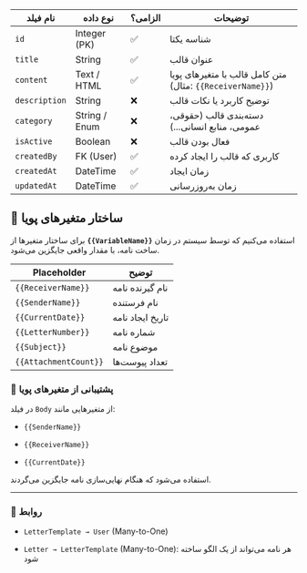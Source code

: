 
|نام فیلد|نوع داده|الزامی؟|توضیحات|
|---|---|---|---|
|`id`|Integer (PK)|✅|شناسه یکتا|
|`title`|String|✅|عنوان قالب|
|`content`|Text / HTML|✅|متن کامل قالب با متغیرهای پویا (مثال: `{{ReceiverName}}`)|
|`description`|String|❌|توضیح کاربرد یا نکات قالب|
|`category`|String / Enum|❌|دسته‌بندی قالب (حقوقی، عمومی، منابع انسانی...)|
|`isActive`|Boolean|❌|فعال بودن قالب|
|`createdBy`|FK (User)|✅|کاربری که قالب را ایجاد کرده|
|`createdAt`|DateTime|✅|زمان ایجاد|
|`updatedAt`|DateTime|✅|زمان به‌روزرسانی|

## 🧠 ساختار متغیرهای پویا

برای ساختار متغیرها از **`{{VariableName}}`** استفاده می‌کنیم که توسط سیستم در زمان ساخت نامه، با مقدار واقعی جایگزین می‌شود.

|Placeholder|توضیح|
|---|---|
|`{{ReceiverName}}`|نام گیرنده نامه|
|`{{SenderName}}`|نام فرستنده|
|`{{CurrentDate}}`|تاریخ ایجاد نامه|
|`{{LetterNumber}}`|شماره نامه|
|`{{Subject}}`|موضوع نامه|
|`{{AttachmentCount}}`|تعداد پیوست‌ها|


### 🧩 پشتیبانی از متغیرهای پویا

در فیلد `Body` از متغیرهایی مانند:

- `{{SenderName}}`
    
- `{{ReceiverName}}`
    
- `{{CurrentDate}}`
    

استفاده می‌شود که هنگام نهایی‌سازی نامه جایگزین می‌گردند.

---

### 🔁 روابط

- `LetterTemplate → User` (Many-to-One)
    
- `Letter → LetterTemplate` (Many-to-One): هر نامه می‌تواند از یک الگو ساخته شود
